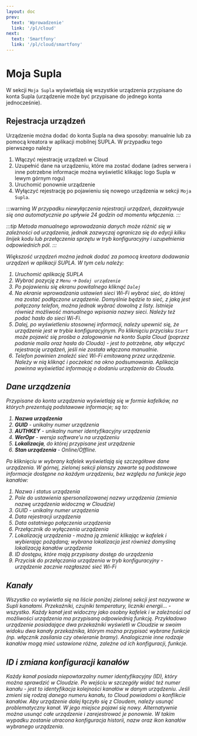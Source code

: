 ```yaml
---
layout: doc
prev:
  text: 'Wprowadzenie'
  link: '/pl/cloud'
next:
  text: 'Smartfony'
  link: '/pl/cloud/smartfony'
---
```


# Moja Supla

W sekcji `Moja Supla` wyświetlają się wszystkie urządzenia przypisane do konta Supla (urządzenie może być przypisane do jednego konta jednocześnie).


## Rejestracja urządzeń

Urządzenie można dodać do konta Supla na dwa sposoby: manualnie lub za pomocą kreatora w aplikacji mobilnej SUPLA. W przypadku tego pierwszego należy



1. Włączyć rejestrację urządzeń w Cloud
2. Uzupełnić dane na urządzeniu, które ma zostać dodane (adres serwera i inne potrzebne informacje można wyświetlić klikając logo Supla w lewym górnym rogu)
3. Uruchomić ponownie urządzenie
4. Wyłączyć rejestrację po pojawieniu się nowego urządzenia w sekcji `Moja Supla`.

:::warning <i/>
W przypadku niewyłączenia rejestracji urządzeń, dezaktywuje się ona automatycznie po upływie 24 godzin od momentu włączenia. 
:::

:::tip <i/>
Metoda manualnego wprowadzania danych może różnić się w zależności od urządzenia, jednak zazwyczaj ogranicza się do edycji kilku linijek kodu lub przełączenia sprzętu w tryb konfiguracyjny i uzupełnienia odpowiednich pól. 
:::

Większość urządzeń można jednak dodać za pomocą kreatora dodawania urządzeń w aplikacji SUPLA. W tym celu należy:
1. Uruchomić aplikację SUPLA
2. Wybrać pozycję z `Menu` -> `Dodaj urządzenie`
3. Po pojawieniu się ekranu powitalnego kliknąć `Dalej` 
4. Na ekranie wprowadzania ustawień sieci Wi-Fi wybrać sieć, do której ma zostać podłączone urządzenie. Domyślnie będzie to sieć, z jaką jest połączony telefon, można jednak wybrać dowolną z listy. Istnieje również możliwość manualnego wpisania nazwy sieci. Należy też podać hasło do sieci Wi-Fi.
5. Dalej, po wyświetleniu stosownej informacji, należy upewnić się, że urządzenie jest w trybie konfiguracyjnym. Po kliknięciu przycisku `Start` może pojawić się prośba o zalogowanie na konto Supla Cloud (poprzez podanie maila oraz hasła do Clouda) - jest to potrzebne, aby włączyć rejestrację urządzeń, jeśli nie została włączona manualnie.
6. Telefon powinien znaleźć sieć Wi-Fi emitowaną przez urządzenie. Należy w nią kliknąć i poczekać na okno podsumowania. Aplikacja powinna wyświetlać informację o dodaniu urządzenia do Clouda.

## Dane urządzenia

Przypisane do konta urządzenia wyświetlają się w formie kafelków, na których prezentują podstawowe informacje; są to:



1. **Nazwa urządzenia**
2. **GUID** - unikalny numer urządzenia
3. **AUTHKEY** - unikalny numer identyfikacyjny urządzenia
4. **WerOpr** - wersja software’u na urządzeniu 
5. **Lokalizacja**, do której przypisane jest urządzenie
6. **Stan urządzenia** - Online/Offline.

Po kliknięciu w wybrany kafelek wyświetlają się szczegółowe dane urządzenia. W górnej, zielonej sekcji planszy zawarte są podstawowe informacje dostępne na każdym urządzeniu, bez względu na funkcje jego kanałów:



1. Nazwa i status urządzenia
2. Pole do ustawienia spersonalizowanej nazwy urządzenia (zmienia nazwę urządzenia widoczną w Cloudzie)
3. GUID - unikalny numer urządzenia
4. Data rejestracji urządzenia
5. Data ostatniego połączenia urządzenia
6. Przełącznik do wyłączenia urządzenia
7. Lokalizację urządzenia - można ją zmienić klikając w kafelek i wybierając pożądaną; wybrana lokalizacja jest również domyślną lokalizacją kanałów urządzenia
8. ID dostępu, które mają przypisany dostęp do urządzenia
9. Przycisk do przełączania urządzenia w tryb konfiguracyjny - urządzenie zacznie rozgłaszać sieć Wi-Fi

## Kanały

Wszystko co wyświetla się na liście poniżej zielonej sekcji jest nazywane w Supli kanałami. Przekaźniki, czujniki temperatury, liczniki energii… - wszystko. Każdy kanał jest widoczny jako osobny kafelek i w zależności od możliwości urządzenia ma przypisaną odpowiednią funkcję. Przykładowo urządzenie posiadające dwa przekaźniki wyświetli w Cloudzie w swoim widoku dwa kanały przekaźnika, którym można przypisać wybrane funkcje (np. włącznik zasilania czy otwieranie bramy). Analogicznie inne rodzaje kanałów mogą mieć ustawione różne, zależne od ich konfiguracji, funkcje. 


## ID i zmiana konfiguracji kanałów

Każdy kanał posiada niepowtarzalny numer identyfikacyjny (ID), który można sprawdzić w Cloudzie. Po wejściu w szczegóły widać też numer kanału - jest to identyfikacja kolejności kanałów w danym urządzeniu. Jeśli zmieni się rodzaj danego numeru kanału, to Cloud powiadomi o konflikcie kanałów. Aby urządzenie dalej łączyło się z Cloudem, należy usunąć problematyczny kanał. W jego miejsce pojawi się nowy. Alternatywnie można usunąć całe urządzenie i zarejestrować je ponownie. W takim wypadku zostanie utracona konfiguracja historii, nazw oraz ikon kanałów wybranego urządzenia.
